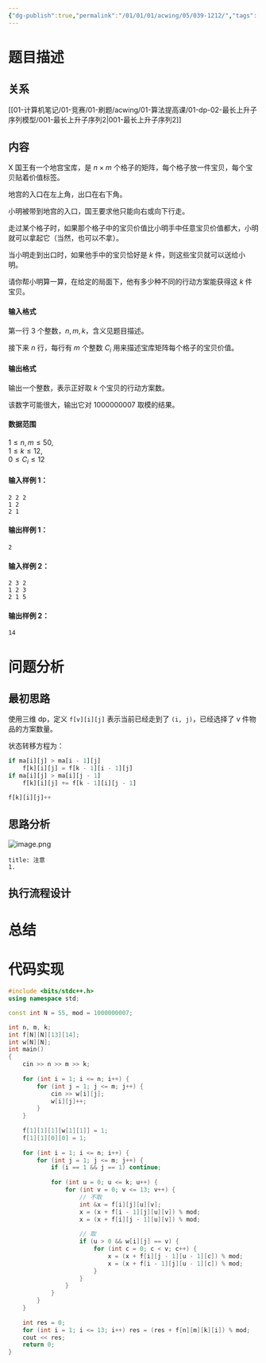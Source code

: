 ```yaml
---
{"dg-publish":true,"permalink":"/01/01/01/acwing/05/039-1212/","tags":["blog"]}
---
```



# 题目描述
## 关系
[[01-计算机笔记/01-竞赛/01-刷题/acwing/01-算法提高课/01-dp-02-最长上升子序列模型/001-最长上升子序列2\|001-最长上升子序列2]]
## 内容
X 国王有一个地宫宝库，是 $n \times m$ 个格子的矩阵，每个格子放一件宝贝，每个宝贝贴着价值标签。

地宫的入口在左上角，出口在右下角。

小明被带到地宫的入口，国王要求他只能向右或向下行走。

走过某个格子时，如果那个格子中的宝贝价值比小明手中任意宝贝价值都大，小明就可以拿起它（当然，也可以不拿）。

当小明走到出口时，如果他手中的宝贝恰好是 $k$ 件，则这些宝贝就可以送给小明。

请你帮小明算一算，在给定的局面下，他有多少种不同的行动方案能获得这 $k$ 件宝贝。

#### 输入格式

第一行 $3$ 个整数，$n,m,k$，含义见题目描述。

接下来 $n$ 行，每行有 $m$ 个整数 $C_i$ 用来描述宝库矩阵每个格子的宝贝价值。

#### 输出格式

输出一个整数，表示正好取 $k$ 个宝贝的行动方案数。

该数字可能很大，输出它对 $1000000007$ 取模的结果。

#### 数据范围

$1 \le n,m \le 50$,  
$1 \le k \le 12$,  
$0 \le C_i \le 12$

#### 输入样例 1：

```
2 2 2
1 2
2 1
```

#### 输出样例 1：

```
2
```

#### 输入样例 2：

```
2 3 2
1 2 3
2 1 5
```

#### 输出样例 2：

```
14
```
# 问题分析
## 最初思路
使用三维 dp，定义 `f[v][i][j]` 表示当前已经走到了 `(i, j)`，已经选择了 v 件物品的方案数量。

状态转移方程为：
```python
if ma[i][j] > ma[i - 1][j]
	f[k][i][j] = f[k - 1][i - 1][j]
if ma[i][j] > ma[i][j - 1]
	f[k][i][j] += f[k - 1][i][j - 1]

f[k][i][j]++
```
## 思路分析
![image.png](https://yelanyanyu-img-bed.oss-cn-hangzhou.aliyuncs.com/img/blog/2024/04/20240408194812.png)

```ad-tip
title: 注意
1. 
```

## 执行流程设计

# 总结

# 代码实现
```c++
#include <bits/stdc++.h>
using namespace std;

const int N = 55, mod = 1000000007;

int n, m, k;
int f[N][N][13][14];
int w[N][N];
int main()
{
    cin >> n >> m >> k;
    
    for (int i = 1; i <= n; i++) {
        for (int j = 1; j <= m; j++) {
            cin >> w[i][j];
            w[i][j]++;
        }
    }
    
    f[1][1][1][w[1][1]] = 1;
    f[1][1][0][0] = 1;
    
    for (int i = 1; i <= n; i++) {
        for (int j = 1; j <= m; j++) {
            if (i == 1 && j == 1) continue;
            
            for (int u = 0; u <= k; u++) {
                for (int v = 0; v <= 13; v++) {
                    // 不取
                    int &x = f[i][j][u][v];
                    x = (x + f[i - 1][j][u][v]) % mod;
                    x = (x + f[i][j - 1][u][v]) % mod;
                    
                    // 取
                    if (u > 0 && w[i][j] == v) {
                        for (int c = 0; c < v; c++) {
                            x = (x + f[i][j - 1][u - 1][c]) % mod;
                            x = (x + f[i - 1][j][u - 1][c]) % mod;
                        } 
                    }
                } 
            }
        }
    }
    
    int res = 0;
    for (int i = 1; i <= 13; i++) res = (res + f[n][m][k][i]) % mod;
    cout << res;
    return 0;
}

```